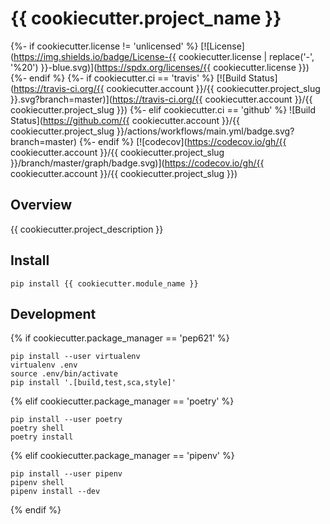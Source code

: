 # {{ cookiecutter.project_name }}

{%- if cookiecutter.license != 'unlicensed' %}
[![License](https://img.shields.io/badge/License-{{ cookiecutter.license | replace('-', '%20') }}-blue.svg)](https://spdx.org/licenses/{{ cookiecutter.license }})
{%- endif %}
{%- if cookiecutter.ci == 'travis' %}
[![Build Status](https://travis-ci.org/{{ cookiecutter.account }}/{{ cookiecutter.project_slug }}.svg?branch=master)](https://travis-ci.org/{{ cookiecutter.account }}/{{ cookiecutter.project_slug }})
{%- elif cookiecutter.ci == 'github' %}
![Build Status](https://github.com/{{ cookiecutter.account }}/{{ cookiecutter.project_slug }}/actions/workflows/main.yml/badge.svg?branch=master)
{%- endif %}
[![codecov](https://codecov.io/gh/{{ cookiecutter.account }}/{{ cookiecutter.project_slug }}/branch/master/graph/badge.svg)](https://codecov.io/gh/{{ cookiecutter.account }}/{{ cookiecutter.project_slug }})

## Overview

{{ cookiecutter.project_description }}

## Install

```
pip install {{ cookiecutter.module_name }}
```

## Development
{% if cookiecutter.package_manager == 'pep621' %}
```
pip install --user virtualenv
virtualenv .env
source .env/bin/activate
pip install '.[build,test,sca,style]'
```
{% elif cookiecutter.package_manager == 'poetry' %}
```
pip install --user poetry
poetry shell
poetry install
```
{% elif cookiecutter.package_manager == 'pipenv' %}
```
pip install --user pipenv 
pipenv shell
pipenv install --dev
```
{% endif %}
